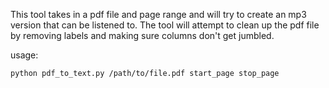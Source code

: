 This tool takes in a pdf file and page range and will try to create an mp3 version that can be listened to.
The tool will attempt to clean up the pdf file by removing labels and making sure columns don't get jumbled.

usage:

```
python pdf_to_text.py /path/to/file.pdf start_page stop_page
```
